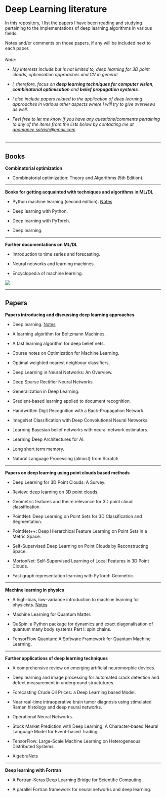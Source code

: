 # Deep Learning literature

In this repository, I list the papers I have been reading and studying pertaining to the implementations of deep learning algorithms in various fields.

Notes and/or comments on those papers, if any will be included next to each paper.

<H6>
Note: 
  
  
- My interests include but is not limited to, deep learning for 3D point clouds, optimisation approaches and CV in general. 


- I, therefore, focus on **deep learning techniques for computer vision**, **combinatorial optimisation** and **belief propagation systems**.


- I also include papers related to the application of deep learning approaches in various other aspects where I will try to give overviews as well.


- Feel free to let me know if you have any questions/comments pertaining to any of the items from the lists below by contacting me at *goomanee.salvish@gmail.com*.
<H6>
  
------------------------------------
  
## Books

**Combinatorial optimization**

- Combinatorial optimization: Theory and Algorithms (5th Edition). 

------------------------------------

**Books for getting acquainted with techniques and algorithms in ML/DL**

- Python machine learning (second edition). [Notes]()

- Deep learning with Python.

- Deep learning with PyTorch.

- Deep learning.

------------------------------------

**Further documentations on ML/DL**

- Introduction to time series and forecasting.

- Neural networks and learning machines. 

- Encyclopedia of machine learning. 

<img src="https://render.githubusercontent.com/render/math?math= ">

-------------------------------------

## Papers

**Papers introducing and discussing deep learning approaches**

- Deep learning. [Notes]()

- A learning algorithm for Boltzmann Machines.

- A fast learning algorithm for deep belief nets.

- Course notes on Optimization for Machine Learning.

- Optimal weighted nearest neighbour classifiers.

- Deep Learning in Neural Networks: An Overview.

- Deep Sparse Rectifier Neural Networks.

- Generalization in Deep Learning.

- Gradient-based learning applied to document recognition.

- Handwritten Digit Recognition with a Back-Propagation Network.

- ImageNet Classification with Deep Convolutional Neural Networks.

- Learning Bayesian belief networks with neural network estimators.

- Learning Deep Architectures for AI.

- Long short term memory.

- Natural Language Processing (almost) from Scratch.

------------------------------------------

**Papers on deep learning using point clouds based methods**

- Deep Learning for 3D Point Clouds: A Survey.

- Review: deep learning on 3D point clouds.

- Geometric features and theire relevance for 3D point cloud classification.

- PointNet: Deep Learning on Point Sets for 3D Classification and Segmentation.

- PointNet++: Deep Hierarchical Feature Learning on Point Sets in a Metric Space.

- Self-Supervised Deep Learning on Point Clouds by Reconstructing Space.

- MortonNet: Self-Supervised Learning of Local Features in 3D Point Clouds.

- Fast graph representation learning with PyTorch Geometric.

------------------------------------------

**Machine learning in physics**

- A high-bias, low-variance introduction to machine learning for physicists. [Notes]()

- Machine Learning for Quantum Matter.

- QuSpin: a Python package for dynamics and exact diagonalisation of quantum many body systems
Part I: spin chains.

- TensorFlow Quantum: A Software Framework for Quantum Machine Learning.

---------------------------------

**Further applications of deep learning techniques**

- A comprehensive review on emerging artificial neuromorphic devices.

- Deep learning and image processing for automated crack detection and defect measurement in underground structutures.

- Forecasting Crude Oil Prices: a Deep Learning based Model.

- Near real-time intraoperative brain tumor diagnosis using stimulated Raman histology and deep neural networks.

- Operational Neural Networks.

- Stock Market Prediction with Deep Learning: A Character-based Neural Language Model for Event-based Trading.

- TensorFlow: Large-Scale Machine Learning on Heterogeneous Distributed Systems.

- AlgebraNets

---------------------------------------

**Deep learning with Fortran**


- A Fortran-Keras Deep Learning Bridge for Scientific Computing.

- A parallel Fortran framework for neural networks and deep learning.
